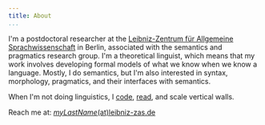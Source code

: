 ```yaml
---
title: About 
...
```


I'm a postdoctoral researcher at the [Leibniz-Zentrum für Allgemeine Sprachwissenschaft](http://www.zas.gwz-berlin.de) in Berlin, associated with the semantics and pragmatics research group. I'm a theoretical linguist, which means that my work involves developing formal models of what we know when we know a language. Mostly, I do semantics, but I'm also interested in syntax, morphology, pragmatics, and their interfaces with semantics. 

When I'm not doing linguistics, I [code](https://github.com/patrl), [read](https://www.goodreads.com/user/show/59694544-patrick-elliott), and scale vertical walls.

Reach me at: [*myLastName*(at)leibniz-zas.de](mailto:elliott@leibniz-zas.de)
